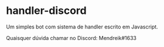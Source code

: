 # handler-discord
Um simples bot com sistema de handler escrito em Javascript.

Quaisquer dúvida chamar no Discord: Mendreik#1633
